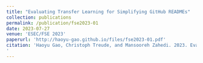 ```yaml
---
title: "Evaluating Transfer Learning for Simplifying GitHub READMEs"
collection: publications
permalink: /publication/fse2023-01
date: 2023-07-27
venue: 'ESEC/FSE 2023'
paperurl: 'http://haoyu-gao.github.io/files/fse2023-01.pdf'
citation: 'Haoyu Gao, Christoph Treude, and Mansooreh Zahedi. 2023. Evaluating Transfer Learning for Simplifying GitHub READMEs. In Proceedings of the 31st ACM Joint European Software Engineering Conference and Symposium on the Foundations of Software Engineering (ESEC/FSE 2023). Association for Computing Machinery, New York, NY, USA, 1548–1560. https://doi.org/10.1145/3611643.3616291
'
---
```

